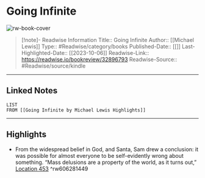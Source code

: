 # Going Infinite

![rw-book-cover](https://m.media-amazon.com/images/I/61-8DTXRjdL._SY160.jpg)
<br>
>[!note]- Readwise Information
>Title:: Going Infinite
>Author:: [[Michael Lewis]]
>Type:: #Readwise/category/books
>Published-Date:: [[]]
>Last-Highlighted-Date:: [[2023-10-06]]
>Readwise-Link:: https://readwise.io/bookreview/32896793
>Readwise-Source:: #Readwise/source/kindle
--- 

## Linked Notes
```dataview
LIST
FROM [[Going Infinite by Michael Lewis Highlights]]
```

---

## Highlights
- From the widespread belief in God, and Santa, Sam drew a conclusion: it was possible for almost everyone to be self-evidently wrong about something. “Mass delusions are a property of the world, as it turns out,” [Location 453](https://readwise.io/open/606281449) ^rw606281449
